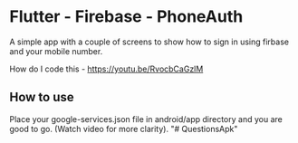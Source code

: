 # Flutter - Firebase - PhoneAuth

A simple app with a couple of screens to show how to sign in using firbase and your mobile number.

How do I code this - https://youtu.be/RvocbCaGzlM

## How to use

Place your google-services.json file in android/app directory and you are good to go. (Watch video for more clarity).
"# QuestionsApk" 
